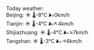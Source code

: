 Today weather:  
Beijing: ☀️ 🌡️-8°C 🌬️0km/h  
Tianjin: ☀️ 🌡️-4°C 🌬️↖4km/h  
Shijiazhuang: ☀️ 🌡️-4°C 🌬️↘7km/h  
Tangshan: ☀️ 🌡️-3°C 🌬️→6km/h  
